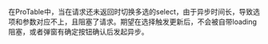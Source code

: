 在ProTable中，当在请求还未返回时切换多选的select，由于异步时间长，导致选项和参数对应不上，且阻塞了请求。期望在选择触发更新后，不会被自带loading阻塞，或者弹窗有确定按钮确认后发起异步。
